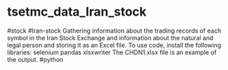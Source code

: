 # tsetmc_data_Iran_stock
#stock
#Iran-stock 
Gathering information about the trading records of each symbol in the Iran Stock Exchange and information about the natural and legal person and storing it as an Excel file.
To use code, install the following libraries:
selenium 
pandas
xlsxwriter
The CHDN1.xlsx file is an example of the output.
#python
